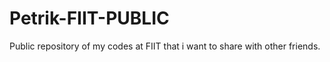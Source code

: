 # Petrik-FIIT-PUBLIC
 Public repository of my codes at FIIT that i want to share with other friends.
